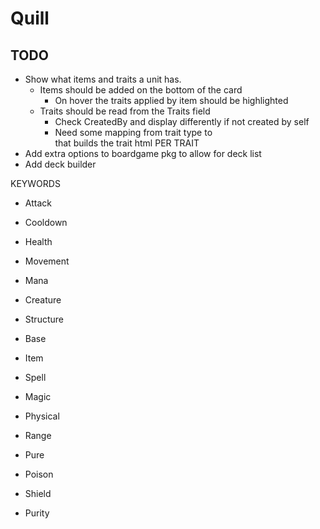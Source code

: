 # Quill

## TODO
- Show what items and traits a unit has.
  - Items should be added on the bottom of the card
    - On hover the traits applied by item should be highlighted 
  - Traits should be read from the Traits field
    - Check CreatedBy and display differently if not created by self
    - Need some mapping from trait type to <div> that builds the trait html PER TRAIT 
- Add extra options to boardgame pkg to allow for deck list
- Add deck builder

KEYWORDS
- Attack
- Cooldown
- Health
- Movement
- Mana
- Creature
- Structure
- Base
- Item
- Spell
- Magic
- Physical
- Range
- Pure

- Poison
- Shield
- Purity